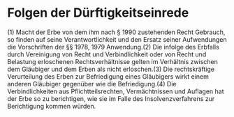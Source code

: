 # Folgen der Dürftigkeitseinrede

(1) Macht der Erbe von dem ihm nach § 1990 zustehenden Recht Gebrauch, so finden auf seine Verantwortlichkeit und den Ersatz seiner Aufwendungen die Vorschriften der §§ 1978, 1979 Anwendung.(2) Die infolge des Erbfalls durch Vereinigung von Recht und Verbindlichkeit oder von Recht und Belastung erloschenen Rechtsverhältnisse gelten im Verhältnis zwischen dem Gläubiger und dem Erben als nicht erloschen.(3) Die rechtskräftige Verurteilung des Erben zur Befriedigung eines Gläubigers wirkt einem anderen Gläubiger gegenüber wie die Befriedigung.(4) Die Verbindlichkeiten aus Pflichtteilsrechten, Vermächtnissen und Auflagen hat der Erbe so zu berichtigen, wie sie im Falle des Insolvenzverfahrens zur Berichtigung kommen würden. 

